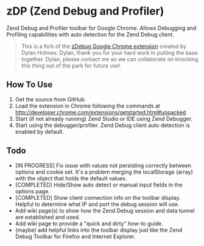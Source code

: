 # zDP (Zend Debug and Profiler)

Zend Debug and Profiler toolbar for Google Chrome.  Allows Debugging and Profiling capabilities with auto detection for the Zend Debug client.

> This is a fork of the [zDebug Google Chrome extension](https://chrome.google.com/webstore/detail/zdebug/gknbnafalimbhgkmichoadhmkaoingil?hl=en "zDebug Google Chrome extension") created by Dylan Holmes.  Dylan, thank you for your hard work in putting the base together.  Dylan, please contact me so we can collaborate on knocking this thing out of the park for future use!

## How To Use
1. Get the source from GitHub
2. Load the extension in Chrome following the commands at http://developer.chrome.com/extensions/getstarted.html#unpacked
3. Start (if not already running) Zend Studio or IDE using Zend Debugger.
4. Start using the debugger/profiler.  Zend Debug client auto detection is enabled by default.

## Todo
* [IN PROGRESS] Fix issue with values not persisting correctly between options and cookie set.  It's a problem merging the localStorage (array) with the object that holds the default values.
* [COMPLETED] Hide/Show auto detect or manual input fields in the options page.
* [COMPLETED] Show client connection info on the toolbar display.  Helpful to determine what IP and port the debug session will use.
* Add wiki page(s) to show how the Zend Debug session and data tunnel are established and used.
* Add wiki page to provide a "quick and dirty" how-to guide.
* (maybe) add helpful links into the toolbar display just like the Zend Debug Toolbar for Firefox and Internet Explorer.

